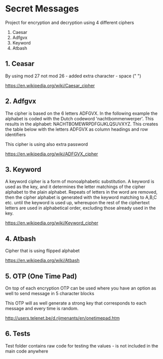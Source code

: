 # Secret Messages

Project for encryption and decryption using 4 different ciphers

1. Caesar
2. Adfgvx
3. Keyword
4. Atbash

## 1. Ceasar

By using mod 27 not mod 26 - added extra character - space (" ")

https://en.wikipedia.org/wiki/Caesar_cipher

## 2. Adfgvx

The cipher is based on the 6 letters ADFGVX. In the following example the alphabet is coded with the Dutch codeword 'nachtbommenwerper'. This results in the alphabet: NACHTBOMEWRPDFGIJKLQSUVXYZ. This creates the table below with the letters ADFGVX as column headings and row identifiers

This cipher is using also extra password

https://en.wikipedia.org/wiki/ADFGVX_cipher


## 3. Keyword

A keyword cipher is a form of monoalphabetic substitution. A keyword is used as the key, and it determines the letter matchings of the cipher alphabet to the plain alphabet. Repeats of letters in the word are removed, then the cipher alphabet is generated with the keyword matching to A,B,C etc. until the keyword is used up, whereupon the rest of the ciphertext letters are used in alphabetical order, excluding those already used in the key.

https://en.wikipedia.org/wiki/Keyword_cipher

## 4. Atbash

Cipher that is using flipped alphabet

https://en.wikipedia.org/wiki/Atbash

## 5. OTP (One Time Pad)

On top of each encryption OTP can be used where you have an option as well to send message in 5 character blocks

This OTP will as well generate a strong key that corresponds to each message and every time is random.

http://users.telenet.be/d.rijmenants/en/onetimepad.htm

## 6. Tests

Test folder contains raw code for testing the values - is not included in the main code anywhere
